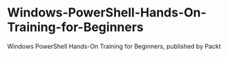 # Windows-PowerShell-Hands-On-Training-for-Beginners
Windows PowerShell Hands-On Training for Beginners, published by Packt

